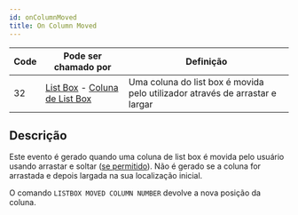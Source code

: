 ```yaml
---
id: onColumnMoved
title: On Column Moved
---
```


| Code | Pode ser chamado por                                                                                                 | Definição                                                                    |
| ---- | -------------------------------------------------------------------------------------------------------------------- | ---------------------------------------------------------------------------- |
| 32   | [List Box](FormObjects/listbox_overview.md) - [Coluna de List Box](FormObjects/listbox_overview.md#list-box-columns) | Uma coluna do list box é movida pelo utilizador através de arrastar e largar |


## Descrição

Este evento é gerado quando uma coluna de list box é movida pelo usuário usando arrastar e soltar ([se permitido](FormObjects/propertiesListBox.html#locked-columns-and-static-columns)). Não é gerado se a coluna for arrastada e depois largada na sua localização inicial.

O comando `LISTBOX MOVED COLUMN NUMBER` devolve a nova posição da coluna. 